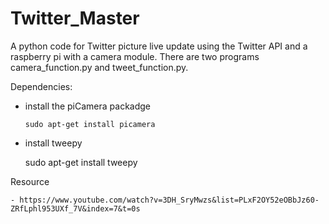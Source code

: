 # Twitter_Master

 A python code for Twitter picture live update using the Twitter API and a raspberry pi with a camera module. There are two programs  camera_function.py and tweet_function.py. 
 
Dependencies:
- install the piCamera packadge

      sudo apt-get install picamera
      
- install tweepy     

    sudo apt-get install tweepy

 Resource
 
    - https://www.youtube.com/watch?v=3DH_SryMwzs&list=PLxF2OY52eOBbJz60-ZRfLphl953UXf_7V&index=7&t=0s
